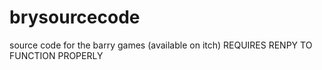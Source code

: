 # brysourcecode
source code for the barry games (available on itch)
REQUIRES RENPY TO FUNCTION PROPERLY
